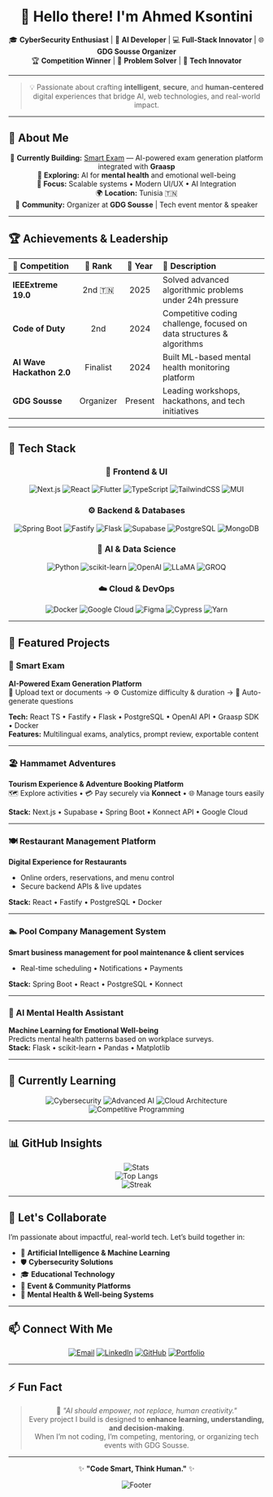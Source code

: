 <!-- PROFILE HEADER -->
<div align="center">

# 👋 Hello there! I'm **Ahmed Ksontini**  

🎓 **CyberSecurity Enthusiast** | 🤖 **AI Developer** | 💻 **Full-Stack Innovator** | 🌐 **GDG Sousse Organizer**  
🏆 **Competition Winner** | 🧠 **Problem Solver** | 🚀 **Tech Innovator**

</div>

---

<!-- INTRODUCTION -->
<div align="center">

> 💡 Passionate about crafting **intelligent**, **secure**, and **human-centered** digital experiences that bridge AI, web technologies, and real-world impact.

</div>

---

## 🚀 About Me  

<div align="center">

🔭 **Currently Building:** [Smart Exam](#-smart-exam) — AI-powered exam generation platform integrated with **Graasp**  
🧠 **Exploring:** AI for **mental health** and emotional well-being  
🎯 **Focus:** Scalable systems • Modern UI/UX • AI Integration  
🌍 **Location:** Tunisia 🇹🇳  
👥 **Community:** Organizer at **GDG Sousse** | Tech event mentor & speaker  

</div>

---

## 🏆 Achievements & Leadership  

<div align="center">

| 🏅 Competition | 🥈 Rank | 📅 Year | 🧩 Description |
|:---------------|:--------:|:--------:|:----------------|
| **IEEExtreme 19.0** | 2nd 🇹🇳 | 2025 | Solved advanced algorithmic problems under 24h pressure |
| **Code of Duty** | 2nd | 2024 | Competitive coding challenge, focused on data structures & algorithms |
| **AI Wave Hackathon 2.0** | Finalist | 2024 | Built ML-based mental health monitoring platform |
| **GDG Sousse** | Organizer | Present | Leading workshops, hackathons, and tech initiatives |

</div>

---

## 🧰 Tech Stack  

<div align="center">

### 🎨 **Frontend & UI**
![Next.js](https://img.shields.io/badge/-Next.js-000?style=for-the-badge&logo=nextdotjs)
![React](https://img.shields.io/badge/-React_TS-61DAFB?style=for-the-badge&logo=react&logoColor=black)
![Flutter](https://img.shields.io/badge/-Flutter-02569B?style=for-the-badge&logo=flutter)
![TypeScript](https://img.shields.io/badge/-TypeScript-3178C6?style=for-the-badge&logo=typescript)
![TailwindCSS](https://img.shields.io/badge/-Tailwind_CSS-38B2AC?style=for-the-badge&logo=tailwind-css)
![MUI](https://img.shields.io/badge/-MUI-007FFF?style=for-the-badge&logo=mui)

### ⚙️ **Backend & Databases**
![Spring Boot](https://img.shields.io/badge/-Spring_Boot-6DB33F?style=for-the-badge&logo=springboot)
![Fastify](https://img.shields.io/badge/-Fastify-000?style=for-the-badge&logo=fastify)
![Flask](https://img.shields.io/badge/-Flask-000?style=for-the-badge&logo=flask)
![Supabase](https://img.shields.io/badge/-Supabase-3ECF8E?style=for-the-badge&logo=supabase)
![PostgreSQL](https://img.shields.io/badge/-PostgreSQL-316192?style=for-the-badge&logo=postgresql)
![MongoDB](https://img.shields.io/badge/-MongoDB-4EA94B?style=for-the-badge&logo=mongodb)

### 🤖 **AI & Data Science**
![Python](https://img.shields.io/badge/-Python-3776AB?style=for-the-badge&logo=python)
![scikit-learn](https://img.shields.io/badge/-Scikit--Learn-F7931E?style=for-the-badge&logo=scikit-learn)
![OpenAI](https://img.shields.io/badge/-OpenAI-412991?style=for-the-badge&logo=openai)
![LLaMA](https://img.shields.io/badge/-LLaMA_AI-FF6B35?style=for-the-badge&logo=meta)
![GROQ](https://img.shields.io/badge/-GROQ-FF3366?style=for-the-badge&logo=groq)

### ☁️ **Cloud & DevOps**
![Docker](https://img.shields.io/badge/-Docker-2496ED?style=for-the-badge&logo=docker)
![Google Cloud](https://img.shields.io/badge/-Google_Cloud-4285F4?style=for-the-badge&logo=googlecloud)
![Figma](https://img.shields.io/badge/-Figma-F24E1E?style=for-the-badge&logo=figma)
![Cypress](https://img.shields.io/badge/-Cypress-17202C?style=for-the-badge&logo=cypress)
![Yarn](https://img.shields.io/badge/-Yarn-2C8EBB?style=for-the-badge&logo=yarn)

</div>

---

## 💼 Featured Projects  

### 🧠 Smart Exam  
**AI-Powered Exam Generation Platform**  
📄 Upload text or documents → ⚙️ Customize difficulty & duration → 🤖 Auto-generate questions  

**Tech:** React TS • Fastify • Flask • PostgreSQL • OpenAI API • Graasp SDK • Docker  
**Features:** Multilingual exams, analytics, prompt review, exportable content  

---

### 🏖️ Hammamet Adventures  
**Tourism Experience & Adventure Booking Platform**  
🗺️ Explore activities • 💳 Pay securely via **Konnect** • 🌐 Manage tours easily  

**Stack:** Next.js • Supabase • Spring Boot • Konnect API • Google Cloud  

---

### 🍽️ Restaurant Management Platform  
**Digital Experience for Restaurants**  
- Online orders, reservations, and menu control  
- Secure backend APIs & live updates  

**Stack:** React • Fastify • PostgreSQL • Docker  

---

### 🏊 Pool Company Management System  
**Smart business management for pool maintenance & client services**  
- Real-time scheduling • Notifications • Payments  

**Stack:** Spring Boot • React • PostgreSQL • Konnect  

---

### 💚 AI Mental Health Assistant  
**Machine Learning for Emotional Well-being**  
Predicts mental health patterns based on workplace surveys.  
**Stack:** Flask • scikit-learn • Pandas • Matplotlib  

---

## 🌱 Currently Learning  

<div align="center">

![Cybersecurity](https://img.shields.io/badge/-Cybersecurity-FF6B6B?style=for-the-badge)
![Advanced AI](https://img.shields.io/badge/-Advanced_AI_Integration-4ECDC4?style=for-the-badge)
![Cloud Architecture](https://img.shields.io/badge/-Cloud_Architecture-4285F4?style=for-the-badge)
![Competitive Programming](https://img.shields.io/badge/-Competitive_Programming-FFD93D?style=for-the-badge)

</div>

---

## 📊 GitHub Insights  

<div align="center">

![Stats](https://github-readme-stats.vercel.app/api?username=ahmedksont&show_icons=true&theme=tokyonight&hide_border=true&border_radius=10)  
![Top Langs](https://github-readme-stats.vercel.app/api/top-langs/?username=ahmedksont&layout=compact&theme=tokyonight&hide_border=true&border_radius=10)  
![Streak](https://github-readme-streak-stats.herokuapp.com/?user=ahmedksont&theme=tokyonight&hide_border=true&border_radius=10)

</div>

---

## 🤝 Let's Collaborate  

I’m passionate about impactful, real-world tech. Let’s build together in:  
- 🧠 **Artificial Intelligence & Machine Learning**  
- 🛡️ **Cybersecurity Solutions**  
- 🎓 **Educational Technology**  
- 🎉 **Event & Community Platforms**  
- 💚 **Mental Health & Well-being Systems**

---

## 📫 Connect With Me  

<div align="center">

[![Email](https://img.shields.io/badge/-Email-D14836?style=for-the-badge&logo=gmail&logoColor=white)](mailto:ksontiniahmed369@gmail.com)
[![LinkedIn](https://img.shields.io/badge/-LinkedIn-0077B5?style=for-the-badge&logo=linkedin&logoColor=white)](https://linkedin.com/in/ahmed-ksontini-b38414254)
[![GitHub](https://img.shields.io/badge/-GitHub-181717?style=for-the-badge&logo=github&logoColor=white)](https://github.com/ahmedksont)
[![Portfolio](https://img.shields.io/badge/-Portfolio-4285F4?style=for-the-badge&logo=google-chrome&logoColor=white)](https://ahmedksontini.dev)

</div>

---

## ⚡ Fun Fact  

<div align="center">

> 💬 *"AI should empower, not replace, human creativity."*  
> Every project I build is designed to **enhance learning, understanding, and decision-making**.  
> When I’m not coding, I’m competing, mentoring, or organizing tech events with GDG Sousse.

</div>

---

<div align="center">

✨ **"Code Smart, Think Human."** ✨  

![Footer](https://capsule-render.vercel.app/api?type=waving&color=gradient&height=90&section=footer)

</div>
